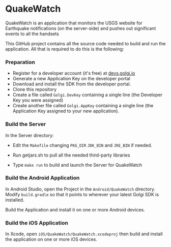 # QuakeWatch
QuakeWatch is an application that monitors the USGS website for Earthquake
notifications (on the server-side) and pushes out significant events to
all the handsets

This GitHub project contains all the source code needed to build and
run the application. All that is required to do this is the following:
### Preparation

* Register for a developer account (it's free) at [devs.golgi.io](https://devs.golgi.io)
* Generate a new Application Key on the developer portal
* Download and install the SDK from the developer portal.
* Clone this repository
* Create a file called ```Golgi.DevKey``` containing a single line (the Developer Key you were assigned)
* Create another file called ```Golgi.AppKey``` containing a single line (the Application Key assigned to your new application).

### Build the Server
In the Server directory:

* Edit the ```Makefile``` changing ```PKG_DIR``` ```JDK_BIN``` and ```JRE_BIN``` if needed.

* Run getjars.sh to pull all the needed third-party libraries

* Type ```make run``` to build and launch the Server for QuakeWatch


### Build the Android Application

In Android Studio, open the Project in the 
```Android/QuakeWatch``` directory. Modify ```build.gradle``` so that it points to wherever your latest Golgi SDK is installed. 

Build the Application and install it on one
or more Android devices.

### Build the iOS Application

In Xcode, open ```iOS/QuakeWatch/QuakeWatch.xcodeproj``` then build and install
the application on one or more iOS devices.

